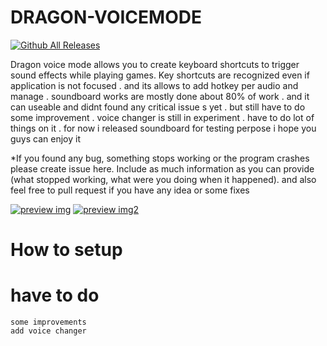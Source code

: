 # DRAGON-VOICEMODE

[![Github All Releases](https://img.shields.io/github/downloads/roosaramendis/DRAGON-VOICEMODE/total.svg)]()

Dragon voice mode allows you to create keyboard shortcuts to trigger sound effects while playing games. Key shortcuts are recognized even if application is not focused . and its allows to add hotkey per audio and manage . soundboard works are mostly done about 80% of work . and it can useable and
didnt found any critical issue s yet . but still have to do some improvement .
voice changer is still in experiment . have to do lot of things on it .
for now i released soundboard for testing perpose i hope you guys can enjoy it

*If you found any bug, something stops working or the program crashes please create issue here. Include as much information as you can provide (what stopped working, what were you doing when it happened). and also feel free to pull request if you have any idea or some fixes

[![preview img](https://github.com/roosaramendis/DRAGON-VOICEMODE/preview_images/prwimg1.png)]()
[![preview img2](https://github.com/roosaramendis/DRAGON-VOICEMODE/preview_images/prwimg2.png)]()

# How to setup




# have to do
    some improvements 
    add voice changer
